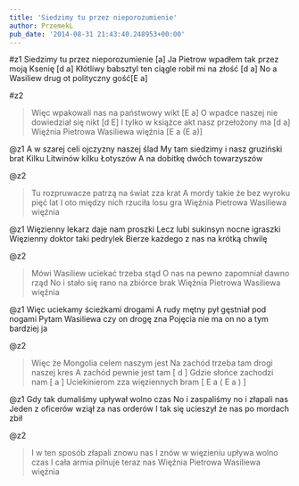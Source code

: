 ```yaml
---
title: 'Siedzimy tu przez nieporozumienie'
author: PrzemekL
pub_date: '2014-08-31 21:43:40.248953+00:00'
---
```


#z1
Siedzimy tu przez nieporozumienie [a]
Ja Pietrow wpadłem tak przez moją Ksenię [d a]
Kłótliwy babsztyl ten ciągle robił mi na złość [d a]
No a Wasiliew drug ot polityczny gość[E a]

#z2
>Więc wpakowali nas na państwowy wikt [E a]
>O wpadce naszej nie dowiedział się nikt [d E]
>I tylko w książce akt nasz przełożony ma [d a]
>Więźnia Pietrowa Wasiliewa więźnia [E a (E a)]

@z1
A w szarej celi ojczyzny naszej ślad
My tam siedzimy i nasz gruziński brat
Kilku Litwinów kilku Łotyszów
A na dobitkę dwóch towarzyszów

@z2
>Tu rozpruwacze patrzą na świat zza krat
>A mordy takie że bez wyroku pięć lat
>I oto między nich rzuciła losu gra
>Więźnia Pietrowa Wasiliewa więźnia

@z1
Więzienny lekarz daje nam proszki
Lecz lubi sukinsyn nocne igraszki
Więzienny doktor taki pedrylek
Bierze każdego z nas na krótką chwilę

@z2
>Mówi Wasiliew uciekać trzeba stąd
>O nas na pewno zapomniał dawno rząd
>No i stało się rano na zbiórce brak
>Więźnia Pietrowa Wasiliewa więźnia

@z1
Więc uciekamy ścieżkami drogami
A rudy mętny pył gęstniał pod nogami
Pytam Wasiliewa czy on drogę zna
Pojęcia nie ma on no a tym bardziej ja

@z2
>Więc że Mongolia celem naszym jest
>Na zachód trzeba tam drogi naszej kres
>A zachód pewnie jest tam [ d ]
>Gdzie słońce zachodzi nam [ a ]
>Uciekinierom zza więziennych bram [ E a ( E a ) ]

@z1
Gdy tak dumaliśmy upływał wolno czas
No i zaspaliśmy no i złapali nas
Jeden z oficerów wziął za nas orderów
I tak się ucieszył że nas po mordach zbił

@z2
>I w ten sposób złapali znowu nas
>I znów w więzieniu upływa wolno czas
>I cała armia pilnuje teraz nas
>Więźnia Pietrowa Wasiliewa więźnia